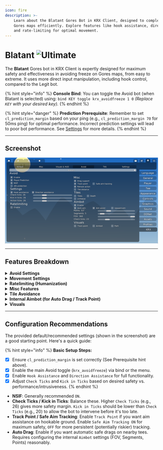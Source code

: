 ```yaml
---
icon: fire
description: >-
    Learn about the Blatant Gores Bot in KRX Client, designed to complete Teeworlds
    Gores maps efficiently. Explore features like hook assistance, direction prediction,
    and rate-limiting for optimal movement.
---
```


# Blatant ![Ultimate](https://img.shields.io/badge/Ultimate-%23f76d6d?style=flat-square)

The **Blatant** Gores bot in KRX Client is expertly designed for maximum safety and effectiveness in avoiding freeze on Gores maps, from easy to extreme. It uses more direct input manipulation, including hook control, compared to the Legit bot.

{% hint style="info" %}
**Console Bind**: You can toggle the Avoid bot (when Blatant is selected) using:
`bind KEY toggle krx_avoidfreeze 1 0`
*(Replace `KEY` with your desired key).*
{% endhint %}

{% hint style="danger" %}
**Prediction Prerequisite**: Remember to set `cl_prediction_margin` based on your ping (e.g., `cl_prediction_margin 70` for 50ms ping) for optimal performance. Incorrect prediction settings will lead to poor bot performance. See [Settings](../settings.md) for more details.
{% endhint %}

---

## **Screenshot**

![Blatant Menu - Recommended Settings](https://raw.githubusercontent.com/Krixx1337/krxclient-docs/refs/heads/main/images/blatant-menu.png)

---

## Features Breakdown

<details>
<summary><strong>Avoid Settings</strong></summary>

*   **Enable**: Enables the Blatant avoid functionality *when the main Avoid toggle (`krx_avoidfreeze`) is active*.
*   **Player Prediction**: Predicts the movements of other players for potentially better avoidance.
*   **NSIF** (No Safe Input Found): If the bot cannot find an input sequence that guarantees survival for the full `Check Ticks` duration, NSIF allows it to use the *first* input from the previously known safest sequence, hoping it remains valid temporarily.
    {% hint style="info" %}
    It's generally recommended to keep NSIF `ON` for better recovery when no perfectly safe path is found instantly.
    {% endhint %}
*   **Afk Protection**: Automatically disables the Gores bot when the user is detected as AFK after the specified **Afk Time**.
    *   **Afk Time**: Configurable in seconds.
</details>

<details>
<summary><strong>Movement Settings</strong></summary>

*   **Hook Assistance**: Activates hook inputs for the Gores bot (allows the bot to use hook/unhook actions).
    {% hint style="info" %} Recommended setting: `ON` for full bot capability. {% endhint %}
*   **Direction Assistance**: Enables directional inputs (left/right/neutral) for the Gores bot.
    {% hint style="info" %} Recommended setting: `ON` for full bot capability. {% endhint %}
*   **Check Ticks**: Specifies how far into the future (in ticks) the Blatant bot's primary simulation (`TestFreezeOptimal`) runs to guarantee safety for an input sequence.
    {% hint style="warning" %} Higher values provide more safety but increase CPU load. (Default/Recommended: ~26) {% endhint %}
*   **Kick in Ticks**: The bot will *not* intervene or override your current input if that input is predicted to be safe for at least this many ticks.
    {% hint style="info" %} Lower values make the bot intervene sooner, but might feel more intrusive. Should be lower than `Check Ticks`. (Default/Recommended: ~20) {% endhint %}
</details>

<details>
<summary><strong>Ratelimiting (Humanization)</strong></summary>

*(These settings prevent the bot from spamming inputs too quickly, making its actions seem slightly more human)*

*   **Enable**: Enables rate-limiting for various actions.
*   **Hook/Unhook**: Limits the frequency of the bot initiating hook and unhook actions.
*   **Direction/No Direction**: Limits the frequency of the bot changing directional input (Move) or stopping (Stand).
    *   **Hook Ticks**: Minimum duration (in ticks) the bot must wait between consecutive hook actions.
    *   **Unhook Ticks**: Minimum duration the bot must wait between consecutive unhook actions.
    *   **Move Ticks**: Minimum duration the bot must wait between changing directional movement inputs.
    *   **Stand Ticks**: Minimum duration the bot must wait between stopping movement inputs.
</details>

<details>
<summary><strong>Misc Features</strong></summary>

*   **Drag Support**: Provides additional data to the aimbot (if used separately), helping it avoid aiming directions that could lead to freezing while Blatant Avoid is active.

*   **Track Point**: If enabled, the bot identifies the last direction the player aimed at which was hookable onto a tile. It will prioritize maintaining aim towards this "track point" during its safety calculations, potentially overriding mouse aim if the tracked direction is safer.
    {% hint style="info" %}
    **Hotkey:** You can toggle this feature using the bind set in `Settings -> Hotkeys -> Avoid Track Points`. The default command is `toggle krx_avoid_tile_track_points 1 0`.
    {% endhint %}

    *   **Safe Aim Tracking**: If Track Point is enabled, this ensures the bot only locks onto the tracked direction if that direction remains valid (doesn't lead to freeze) for the *entire* `Check Ticks` scan duration.
        {% hint style="info" %}
        *   Setting it `ON`: Provides maximum safety (won't track if it might lead to freeze later).
        *   Setting it `OFF`: Allows more persistent tracking even if slightly risky.
        {% endhint %}

*   **Auto Drag**: Automatically aims at and hooks the closest tee *if* doing so is predicted to be safe (doesn't cause freeze). Uses aimbot logic internally for target selection and edge hooking.
    {% hint style="info" %}
    **Hotkey:** You can activate this feature by holding the key set in `Settings -> Hotkeys -> Avoid Auto Drag`. The default command is `+toggle krx_avoid_tile_auto_drag 1 0`. This requires the internal Aimbot to be enabled and configured.
    {% endhint %}
</details>

<details>
<summary><strong>Tile Avoidance</strong></summary>

*   **Teles**: Avoids teleport tiles when enabled.
*   **Unfreeze**: Avoids unfreeze tiles when enabled.
    *   **Ticks**: Configurable check duration (lookahead in ticks) specifically for avoiding unfreeze tiles.
*   **Death**: Avoids death tiles when enabled.
</details>

<details>
<summary><strong>Internal Aimbot (for Auto Drag / Track Point)</strong></summary>

*(Internal aimbot used for specific Blatant features like Auto Drag and aiming at Track Points)*

*   **Enable**: Activates the Blatant bot's internal aimbot logic for features that require aiming assistance.
*   **Auto Aim**: Scans all directions within FOV and selects the aim direction that is predicted to be safe for the longest duration.
*   **Aim Assist**: Targets the valid, safe direction (within FOV) that is closest to your current mouse cursor and remains safe the longest.
*   **Points**: Specifies the number of aim points to evaluate per segment during aimbot scans. Higher values increase precision but cost more performance.
*   **Segments**: Defines the number of angular segments the aimbot scans within its FOV. Higher values increase coverage but cost more performance.
*   **FOV**: Configurable field of view (degrees) for the internal aimbot's targeting.
*   **Check Ticks**: Adjusts the prediction duration (in ticks) specifically used for the internal aimbot's safety calculations when evaluating aim directions.
</details>

<details>
<summary><strong>Visuals</strong></summary>

*   **Track Point**: Displays the currently tracked aim point visually if the Track Point feature is active.
*   **Aimbot**: Highlights the target point selected by the internal aimbot visually.
*   **Path**: Shows the predicted path the bot intends to follow based on its calculated safe input sequence.
</details>

---

## **Configuration Recommendations**

The provided default/recommended settings (shown in the screenshot) are a good starting point. Here's a quick guide:

{% hint style="info" %}
**Basic Setup Steps:**
- [x] Ensure `cl_prediction_margin` is set correctly (See Prerequisite hint above).
- [x] Enable the main Avoid toggle (`krx_avoidfreeze`) via bind or the menu.
- [x] Enable `Hook Assistance` and `Direction Assistance` for full functionality.
- [x] Adjust `Check Ticks` and `Kick in Ticks` based on desired safety vs. performance/intrusiveness.
{% endhint %}

*   **NSIF**: Generally recommended `ON`.
*   **Check Ticks / Kick in Ticks**: Balance these. Higher `Check Ticks` (e.g., 26) gives more safety margin. `Kick in Ticks` should be lower than `Check Ticks` (e.g., 20) to allow the bot to intervene before it's too late.
*   **Track Point / Safe Aim Tracking**: Enable `Track Point` if you want aim assistance on hookable ground. Enable `Safe Aim Tracking ON` for maximum safety, `OFF` for more persistent (potentially riskier) tracking.
*   **Auto Drag**: Enable if you want automatic safe drags on nearby tees. Requires configuring the internal `Aimbot` settings (FOV, Segments, Points) reasonably.